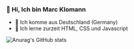### 👋 Hi, Ich bin Marc Klomann
- 📍 Ich komme aus Deutschland (Germany)
- 🌱 Ich lerne zurzeit HTML, CSS und Javascript


![Anurag's GitHub stats](https://github-readme-stats.vercel.app/api?username=Tigerauge&show_icons=true&theme=dark)


<!---
SpeastTV/SpeastTV is a ✨ special ✨ repository because its `README.md` (this file) appears on your GitHub profile.
You can click the Preview link to take a look at your changes.
--->
